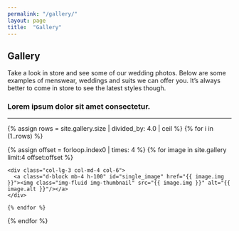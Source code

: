 ```yaml
---
permalink: "/gallery/"
layout: page
title:  "Gallery"
---
```


<section class="page-section" id="portfolio">
            <div class="container">
                <div class="text-center">
                    <h2 class="section-heading text-uppercase">Gallery</h2>
                    <p>Take a look in store and see some of our wedding photos. Below are some examples of menswear, weddings and suits we can offer you. It’s always better to come in store to see the latest styles though.</p>
                    <h3 class="section-subheading text-muted">Lorem ipsum dolor sit amet consectetur.</h3>
                </div>
<div class="container">

  <hr class="mt-2 mb-5">

{% assign rows = site.gallery.size | divided_by: 4.0 | ceil %}
{% for i in (1..rows) %}

  <div class="row text-center text-lg-start">

  {% assign offset = forloop.index0 | times: 4 %}
  {% for image in site.gallery limit:4 offset:offset %}
    
    <div class="col-lg-3 col-md-4 col-6">
      <a class="d-block mb-4 h-100" id="single_image" href="{{ image.img }}"><img class="img-fluid img-thumbnail" src="{{ image.img }}" alt="{{ image.alt }}"/></a>
    </div>

    {% endfor %}   
  
  </div>

{% endfor %}

</div>
</div>
</section>